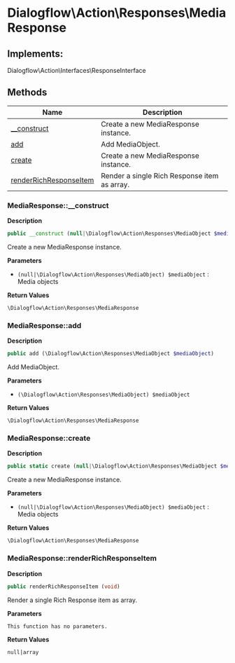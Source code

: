 # Dialogflow\Action\Responses\MediaResponse  



## Implements:
Dialogflow\Action\Interfaces\ResponseInterface



## Methods

| Name | Description |
|------|-------------|
|[__construct](#mediaresponse__construct)|Create a new MediaResponse instance.|
|[add](#mediaresponseadd)|Add MediaObject.|
|[create](#mediaresponsecreate)|Create a new MediaResponse instance.|
|[renderRichResponseItem](#mediaresponserenderrichresponseitem)|Render a single Rich Response item as array.|




### MediaResponse::__construct  

**Description**

```php
public __construct (null|\Dialogflow\Action\Responses\MediaObject $mediaObject)
```

Create a new MediaResponse instance. 

 

**Parameters**

* `(null|\Dialogflow\Action\Responses\MediaObject) $mediaObject`
: Media objects  

**Return Values**

`\Dialogflow\Action\Responses\MediaResponse`





### MediaResponse::add  

**Description**

```php
public add (\Dialogflow\Action\Responses\MediaObject $mediaObject)
```

Add MediaObject. 

 

**Parameters**

* `(\Dialogflow\Action\Responses\MediaObject) $mediaObject`

**Return Values**

`\Dialogflow\Action\Responses\MediaResponse`





### MediaResponse::create  

**Description**

```php
public static create (null|\Dialogflow\Action\Responses\MediaObject $mediaObject)
```

Create a new MediaResponse instance. 

 

**Parameters**

* `(null|\Dialogflow\Action\Responses\MediaObject) $mediaObject`
: Media objects  

**Return Values**

`\Dialogflow\Action\Responses\MediaResponse`





### MediaResponse::renderRichResponseItem  

**Description**

```php
public renderRichResponseItem (void)
```

Render a single Rich Response item as array. 

 

**Parameters**

`This function has no parameters.`

**Return Values**

`null|array`




